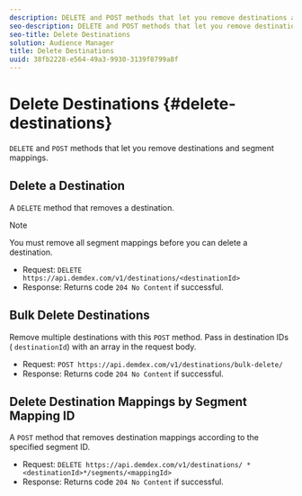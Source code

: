 ```yaml
---
description: DELETE and POST methods that let you remove destinations and segment mappings.
seo-description: DELETE and POST methods that let you remove destinations and segment mappings.
seo-title: Delete Destinations
solution: Audience Manager
title: Delete Destinations
uuid: 38fb2228-e564-49a3-9930-3139f8799a8f
---
```


# Delete Destinations {#delete-destinations}

`DELETE` and `POST` methods that let you remove destinations and segment mappings.

<!-- 
r_delete_destinations_all.xml
-->

## Delete a Destination

A `DELETE` method that removes a destination.

>[!NOTE]
>
>You must remove all segment mappings before you can delete a destination.

* Request: `DELETE https://api.demdex.com/v1/destinations/<destinationId>`
* Response: Returns code `204 No Content` if successful.

## Bulk Delete Destinations

Remove multiple destinations with this `POST` method. Pass in destination IDs ( `destinationId`) with an array in the request body.

* Request: `POST https://api.demdex.com/v1/destinations/bulk-delete/`
* Response: Returns code `204 No Content` if successful.

## Delete Destination Mappings by Segment Mapping ID

A `POST` method that removes destination mappings according to the specified segment ID.

* Request: `DELETE https://api.demdex.com/v1/destinations/ *<destinationId>*/segments/<mappingId>`
* Response: Returns code `204 No Content` if successful.